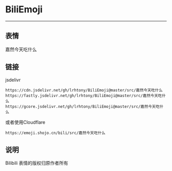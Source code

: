 # BiliEmoji
---
## 表情
嘉然今天吃什么
## 链接
jsdelivr
```
https://cdn.jsdelivr.net/gh/lrhtony/BiliEmoji@master/src/嘉然今天吃什么
https://fastly.jsdelivr.net/gh/lrhtony/BiliEmoji@master/src/嘉然今天吃什么
https://gcore.jsdelivr.net/gh/lrhtony/BiliEmoji@master/src/嘉然今天吃什么
```
或者使用Cloudflare
```
https://emoji.shojo.cn/bili/src/嘉然今天吃什么
```
## 说明
Bilibili 表情的版权归原作者所有
